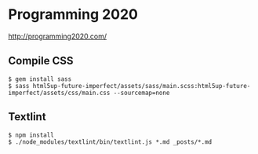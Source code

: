 # Programming 2020

http://programming2020.com/

## Compile CSS

```
$ gem install sass
$ sass html5up-future-imperfect/assets/sass/main.scss:html5up-future-imperfect/assets/css/main.css --sourcemap=none
```

## Textlint

```
$ npm install
$ ./node_modules/textlint/bin/textlint.js *.md _posts/*.md
```

